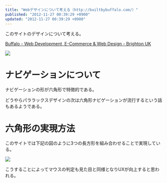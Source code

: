```yaml
---
title: "Webデザインについて考える（http://builtbybuffalo.com/）"
published: "2012-11-27 00:39:29 +0900"
updated: "2012-11-27 00:39:29 +0900"
---
```


このサイトのデザインについて考える。

[Buffalo - Web Development, E-Commerce & Web Design - Brighton UK](http://builtbybuffalo.com/)

![](/images/2012/11/27/webdesign-buffalo-1.png)

# ナビゲーションについて

ナビゲーションの形が六角形で特徴的である。

どうやらパララックスデザインの次は六角形ナビゲーションが流行するという話もあるようである。

# 六角形の実現方法

このサイトでは下記の図のように3つの長方形を組み合わせることで実現している。

![](/images/2012/11/27/webdesign-buffalo-2.png)

こうすることによってマウスの判定も見た目と同様となりUXが向上すると思われる。
